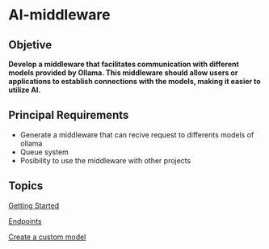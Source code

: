 # AI-middleware

## Objetive

**Develop a middleware that facilitates communication with different models provided by Ollama. This middleware should allow users or applications to establish connections with the models, making it easier to utilize AI.**

## Principal Requirements

- Generate a middleware that can recive request to differents models of ollama
- Queue system
- Posibility to use the middleware with other projects

## Topics

[Getting Started](docs/getting_started.md)

[Endpoints](docs/endpoints.md)

[Create a custom model](docs/create_custom_model.md)